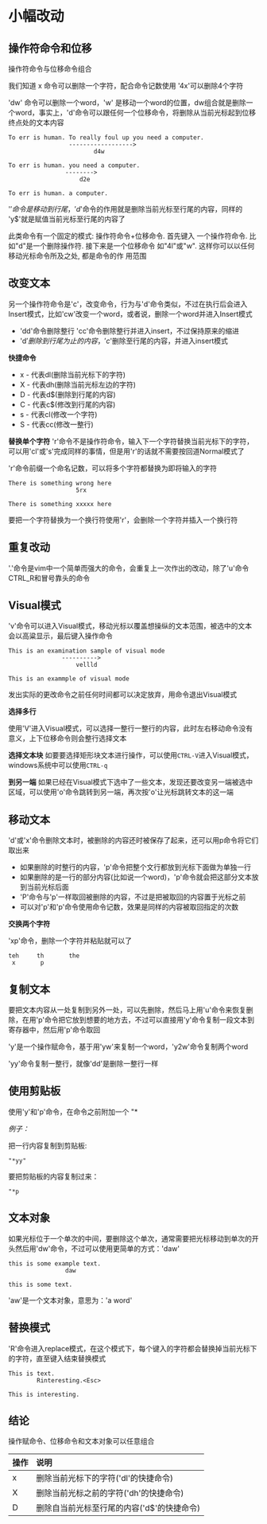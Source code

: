 # 小幅改动

## 操作符命令和位移

操作符命令与位移命令组合

我们知道 x 命令可以删除一个字符，配合命令记数使用 '4x'可以删除4个字符

'dw' 命令可以删除一个word，'w' 是移动一个word的位置，dw组合就是删除一个word，事实上，'d'命令可以跟任何一个位移命令，将删除从当前光标起到位移终点处的文本内容

```
To err is human. To really foul up you need a computer.
                 ------------------>
				        d4w

To err is human. you need a computer.
                -------->
				    d2e

To err is human. a computer.
```

'$' 命令是移动到行尾，'d$'命令的作用就是删除当前光标至行尾的内容，同样的 'y$'就是赋值当前光标至行尾的内容了

此类命令有一个固定的模式: 操作符命令+位移命令. 首先键入 一个操作符命令. 比如"d"是一个删除操作符. 接下来是一个位移命令 如"4l"或"w". 这样你可以以任何移动光标命令所及之处, 都是命令的作 用范围

## 改变文本
另一个操作符命令是'c'，改变命令，行为与'd'命令类似，不过在执行后会进入Insert模式，比如'cw'改变一个word，或者说，删除一个word并进入Insert模式

* 'dd'命令删除整行 'cc'命令删除整行并进入insert，不过保持原来的缩进
* 'd$'删除到行尾为止的内容，'c$'删除至行尾的内容，并进入insert模式

**快捷命令**

* x - 代表dl(删除当前光标下的字符)
* X - 代表dh(删除当前光标左边的字符)
* D - 代表d$(删除到行尾的内容)
* C - 代表c$(修改到行尾的内容)
* s - 代表cl(修改一个字符)
* S - 代表cc(修改一整行)

**替换单个字符**
'r'命令不是操作符命令，输入下一个字符替换当前光标下的字符，可以用'cl'或's'完成同样的事情，但是用'r'的话就不需要按<Esc>回道Normal模式了

'r'命令前缀一个命名记数，可以将多个字符都替换为即将输入的字符
```
There is something wrong here
                   5rx

There is something xxxxx here
```

要把一个字符替换为一个换行符使用'r<Enter>'，会删除一个字符并插入一个换行符

## 重复改动
'.'命令是vim中一个简单而强大的命令，会重复上一次作出的改动，除了'u'命令CTRL_R和冒号靠头的命令

## Visual模式
'v'命令可以进入Visual模式，移动光标以覆盖想操纵的文本范围，被选中的文本会以高粱显示，最后键入操作命令
```
This is an examination sample of visual mode
               ---------->
			       vellld

This is an exammple of visual mode
```

发出实际的更改命令之前任何时间都可以决定放弃，用<Esc>命令退出Visual模式

**选择多行**

使用'V'进入Visual模式，可以选择一整行一整行的内容，此时左右移动命令没有意义，上下位移命令则会整行选择文本

**选择文本块**
如要要选择矩形块文本进行操作，可以使用```CTRL-V```进入Visual模式，windows系统中可以使用```CTRL-q```

**到另一端**
如果已经在Visual模式下选中了一些文本，发现还要改变另一端被选中区域，可以使用'o'命令跳转到另一端，再次按'o'让光标跳转文本的这一端

## 移动文本
'd'或'x'命令删除文本时，被删除的内容还时被保存了起来，还可以用p命令将它们取出来

* 如果删除的时整行的内容，'p'命令把整个文行都放到光标下面做为单独一行
* 如果删除的是一行的部分内容(比如说一个word)，'p'命令就会把这部分文本放到当前光标后面
* 'P'命令与'p'一样取回被删除的内容，不过是把被取回的内容置于光标之前
* 可以对'p'和'p'命令使用命令记数，效果是同样的内容被取回指定的次数

**交换两个字符**

'xp'命令，删除一个字符并粘贴就可以了
```
teh     th       the
 x       p       
```

## 复制文本
要把文本内容从一处复制到另外一处，可以先删除，然后马上用'u'命令来恢复删除，在用'p'命令把它放到想要的地方去，不过可以直接用'y'命令复制一段文本到寄存器中，然后用'p'命令取回

'y'是一个操作赋命令，基于用'yw'来复制一个word，'y2w'命令复制两个word

'yy'命令复制一整行，就像'dd'是删除一整行一样

## 使用剪贴板
使用'y'和'p'命令，在命令之前附加一个 "* 

*例子：*

把一行内容复制到剪贴板:
```
"*yy"
```

要把剪贴板的内容复制过来：
```
"*p
```

## 文本对象
如果光标位于一个单次的中间，要删除这个单次，通常需要把光标移动到单次的开头然后用'dw'命令，不过可以使用更简单的方式：'daw'

```
this is some example text.
                daw

this is some text.
```

'aw'是一个文本对象，意思为：'a word'

## 替换模式
'R'命令进入replace模式，在这个模式下，每个键入的字符都会替换掉当前光标下的字符，直至键入<Esc>结束替换模式

```
This is text.
        Rinteresting.<Esc>

This is interesting.
```

## 结论
操作赋命令、位移命令和文本对象可以任意组合

|操作|说明|
|:--|:--|
|x|删除当前光标下的字符('dl'的快捷命令)|
|X|删除当前光标之前的字符('dh'的快捷命令)|
|D|删除自当前光标至行尾的内容('d$'的快捷命令)|
